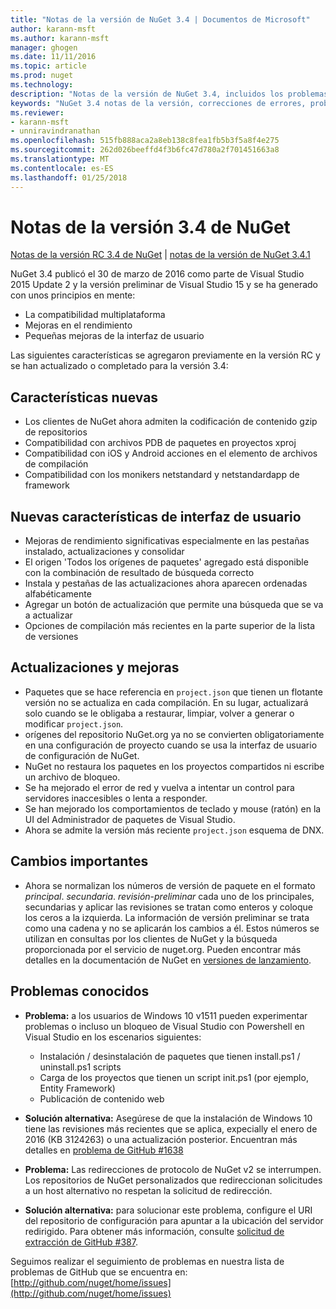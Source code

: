 ```yaml
---
title: "Notas de la versión de NuGet 3.4 | Documentos de Microsoft"
author: karann-msft
ms.author: karann-msft
manager: ghogen
ms.date: 11/11/2016
ms.topic: article
ms.prod: nuget
ms.technology: 
description: "Notas de la versión de NuGet 3.4, incluidos los problemas conocidos, correcciones de errores, las funciones agregadas y dcr."
keywords: "NuGet 3.4 notas de la versión, correcciones de errores, problemas, conocidos agregan características, DCR"
ms.reviewer:
- karann-msft
- unniravindranathan
ms.openlocfilehash: 515fb888aca2a8eb138c8fea1fb5b3f5a8f4e275
ms.sourcegitcommit: 262d026beeffd4f3b6fc47d780a2f701451663a8
ms.translationtype: MT
ms.contentlocale: es-ES
ms.lasthandoff: 01/25/2018
---
```

# <a name="nuget-34-release-notes"></a>Notas de la versión 3.4 de NuGet

[Notas de la versión RC 3.4 de NuGet](../release-notes/nuget-3.4-RC.md) | [notas de la versión de NuGet 3.4.1](../release-notes/nuget-3.4.1.md)

NuGet 3.4 publicó el 30 de marzo de 2016 como parte de Visual Studio 2015 Update 2 y la versión preliminar de Visual Studio 15 y se ha generado con unos principios en mente:

*  La compatibilidad multiplataforma
*  Mejoras en el rendimiento
*  Pequeñas mejoras de la interfaz de usuario

Las siguientes características se agregaron previamente en la versión RC y se han actualizado o completado para la versión 3.4:

## <a name="new-features"></a>Características nuevas

* Los clientes de NuGet ahora admiten la codificación de contenido gzip de repositorios
* Compatibilidad con archivos PDB de paquetes en proyectos xproj
* Compatibilidad con iOS y Android acciones en el elemento de archivos de compilación
* Compatibilidad con los monikers netstandard y netstandardapp de framework

## <a name="new-user-interface-features"></a>Nuevas características de interfaz de usuario

* Mejoras de rendimiento significativas especialmente en las pestañas instalado, actualizaciones y consolidar
* El origen 'Todos los orígenes de paquetes' agregado está disponible con la combinación de resultado de búsqueda correcto
* Instala y pestañas de las actualizaciones ahora aparecen ordenadas alfabéticamente
* Agregar un botón de actualización que permite una búsqueda que se va a actualizar
* Opciones de compilación más recientes en la parte superior de la lista de versiones

## <a name="updates-and-improvements"></a>Actualizaciones y mejoras

* Paquetes que se hace referencia en `project.json` que tienen un flotante versión no se actualiza en cada compilación. En su lugar, actualizará solo cuando se le obligaba a restaurar, limpiar, volver a generar o modificar `project.json`.
* orígenes del repositorio NuGet.org ya no se convierten obligatoriamente en una configuración de proyecto cuando se usa la interfaz de usuario de configuración de NuGet.
* NuGet no restaura los paquetes en los proyectos compartidos ni escribe un archivo de bloqueo.
* Se ha mejorado el error de red y vuelva a intentar un control para servidores inaccesibles o lenta a responder.
* Se han mejorado los comportamientos de teclado y mouse (ratón) en la UI del Administrador de paquetes de Visual Studio.
* Ahora se admite la versión más reciente `project.json` esquema de DNX.

## <a name="breaking-changes"></a>Cambios importantes

* Ahora se normalizan los números de versión de paquete en el formato *principal*. *secundaria*. *revisión*-*preliminar* cada uno de los principales, secundarias y aplicar las revisiones se tratan como enteros y coloque los ceros a la izquierda.  La información de versión preliminar se trata como una cadena y no se aplicarán los cambios a él. Estos números se utilizan en consultas por los clientes de NuGet y la búsqueda proporcionada por el servicio de nuget.org.  Pueden encontrar más detalles en la documentación de NuGet en [versiones de lanzamiento](../create-packages/prerelease-packages.md).

## <a name="known-issues"></a>Problemas conocidos

* **Problema:** a los usuarios de Windows 10 v1511 pueden experimentar problemas o incluso un bloqueo de Visual Studio con Powershell en Visual Studio en los escenarios siguientes:
    * Instalación / desinstalación de paquetes que tienen install.ps1 / uninstall.ps1 scripts
    * Carga de los proyectos que tienen un script init.ps1 (por ejemplo, Entity Framework)
    * Publicación de contenido web

* **Solución alternativa:** Asegúrese de que la instalación de Windows 10 tiene las revisiones más recientes que se aplica, expecially el enero de 2016 (KB 3124263) o una actualización posterior.  Encuentran más detalles en [problema de GitHub #1638](http://github.com/nuget/home/issues/1638)

* **Problema:** Las redirecciones de protocolo de NuGet v2 se interrumpen.
Los repositorios de NuGet personalizados que redireccionan solicitudes a un host alternativo no respetan la solicitud de redirección.
* **Solución alternativa:** para solucionar este problema, configure el URI del repositorio de configuración para apuntar a la ubicación del servidor redirigido.
Para obtener más información, consulte [solicitud de extracción de GitHub #387](https://github.com/NuGet/NuGet.Client/pull/387).

Seguimos realizar el seguimiento de problemas en nuestra lista de problemas de GitHub que se encuentra en: [http://github.com/nuget/home/issues](http://github.com/nuget/home/issues)